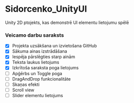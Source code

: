 # Sidorcenko_UnityUI
Unity 2D ptojekts, kas demonstrē UI elementu lietojumu spēlē
### Veicamo darbu saraksts
- [x] Projekta uzsākšana un izvietošana GitHub
- [x] Sākuma ainas izstrādāšana 
- [x] Iespēja pārslēgties starp ainām
- [x] Teksta laukus lietojums
- [x] Izkrītoša saraksta poga lietojums
- [ ] Apģērbs un Toggle poga
- [ ] DragAndDrop funkcionalitāte
- [ ] Skaņas efekti
- [ ] Scroll view
- [ ] Slider elementu lietojums